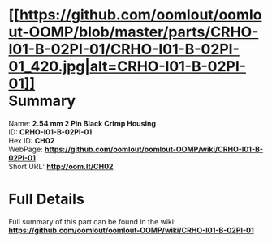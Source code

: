 
[[https://github.com/oomlout/oomlout-OOMP/blob/master/parts/CRHO-I01-B-02PI-01/CRHO-I01-B-02PI-01_420.jpg|alt=CRHO-I01-B-02PI-01]]     
Summary
=================
  
Name: __2.54 mm 2 Pin Black Crimp Housing__    
ID: __CRHO-I01-B-02PI-01__   
Hex ID: __CH02__   
WebPage: __https://github.com/oomlout/oomlout-OOMP/wiki/CRHO-I01-B-02PI-01__   
Short URL: __http://oom.lt/CH02__   

Full Details
==========================
Full summary of this part can be found in the wiki:   
__https://github.com/oomlout/oomlout-OOMP/wiki/CRHO-I01-B-02PI-01__    

